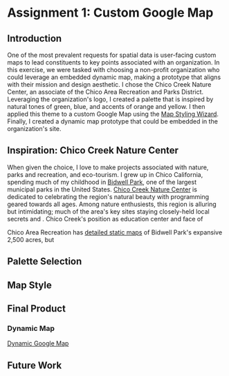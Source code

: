 # Assignment 1: Custom Google Map

## Introduction
One of the most prevalent requests for spatial data is user-facing custom maps to lead constituents to key points associated with an organization. In this exercise, we were tasked with choosing a non-profit organization who could leverage an embedded dynamic map, making a prototype that aligns with their mission and design aesthetic. I chose the Chico Creek Nature Center, an associate of the Chico Area Recreation and Parks District. Leveraging the organization's logo, I created a palette that is inspired by natural tones of green, blue, and accents of orange and yellow. I then applied this theme to a custom Google Map using the <a href="https://mapstyle.withgoogle.com/">Map Styling Wizard</a>. Finally, I created a dynamic map prototype that could be embedded in the organization's site.

## Inspiration: Chico Creek Nature Center
When given the choice, I love to make projects associated with nature, parks and recreation, and eco-tourism. I grew up in Chico California, spending much of my childhood in <a href="https://chico.ca.us/bidwell-park">Bidwell Park</a>, one of the largest municipal parks in the United States. <a href="https://www.chicorec.com/chico-creek-nature-center">Chico Creek Nature Center</a> is dedicated to celebrating the region's natural beauty with programming geared towards all ages. Among nature enthusiests, this region is alluring but intimidating; much of the area's key sites staying closely-held local secrets and . Chico Creek's position as education center and face of 

Chico Area Recreation has <a href="https://chico.ca.us/bidwell-park-maps">detailed static maps</a> of Bidwell Park's expansive 2,500 acres, but 

## Palette Selection

## Map Style

## Final Product

### Dynamic Map 

[Dynamic Google Map](/A1_ChicoCreek_Map.html)

## Future Work


